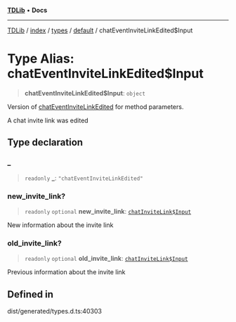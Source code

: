 [**TDLib**](../../../../../../README.md) • **Docs**

***

[TDLib](../../../../../../modules.md) / [index](../../../../../README.md) / [types](../../../README.md) / [default](../README.md) / chatEventInviteLinkEdited$Input

# Type Alias: chatEventInviteLinkEdited$Input

> **chatEventInviteLinkEdited$Input**: `object`

Version of [chatEventInviteLinkEdited](chatEventInviteLinkEdited.md) for method parameters.

A chat invite link was edited

## Type declaration

### \_

> `readonly` **\_**: `"chatEventInviteLinkEdited"`

### new\_invite\_link?

> `readonly` `optional` **new\_invite\_link**: [`chatInviteLink$Input`](chatInviteLink$Input-1.md)

New information about the invite link

### old\_invite\_link?

> `readonly` `optional` **old\_invite\_link**: [`chatInviteLink$Input`](chatInviteLink$Input-1.md)

Previous information about the invite link

## Defined in

dist/generated/types.d.ts:40303
